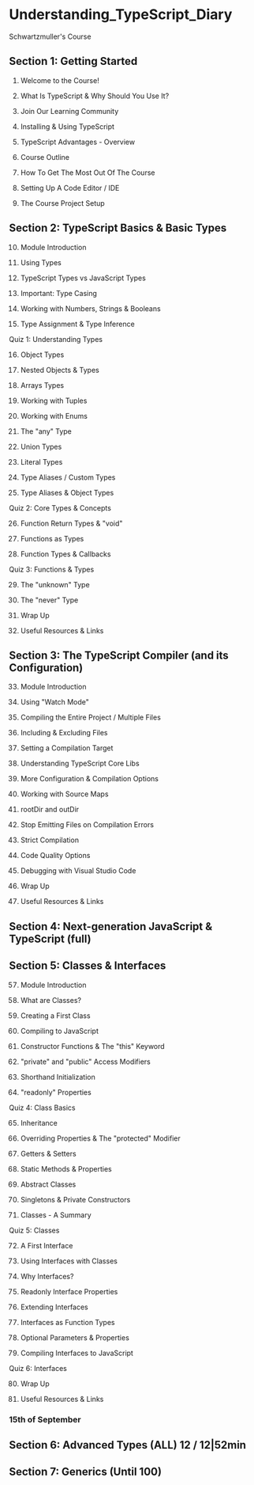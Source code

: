 # Understanding_TypeScript_Diary
Schwartzmuller's Course

## Section 1: Getting Started
1. Welcome to the Course!

2. What Is TypeScript & Why Should You Use It?

3. Join Our Learning Community

4. Installing & Using TypeScript

5. TypeScript Advantages - Overview

6. Course Outline

7. How To Get The Most Out Of The Course

8. Setting Up A Code Editor / IDE

9. The Course Project Setup

## Section 2: TypeScript Basics & Basic Types

10. Module Introduction

11. Using Types

12. TypeScript Types vs JavaScript Types

13. Important: Type Casing

14. Working with Numbers, Strings & Booleans

15. Type Assignment & Type Inference

Quiz 1: Understanding Types

16. Object Types

17. Nested Objects & Types

18. Arrays Types

19. Working with Tuples

20. Working with Enums

21. The "any" Type

22. Union Types

23. Literal Types

24. Type Aliases / Custom Types

25. Type Aliases & Object Types

Quiz 2: Core Types & Concepts

26. Function Return Types & "void"

27. Functions as Types

28. Function Types & Callbacks

Quiz 3: Functions & Types

29. The "unknown" Type

30. The "never" Type

31. Wrap Up

32. Useful Resources & Links

## Section 3: The TypeScript Compiler (and its Configuration)

33. Module Introduction

34. Using "Watch Mode"

35. Compiling the Entire Project / Multiple Files

36. Including & Excluding Files

37. Setting a Compilation Target

38. Understanding TypeScript Core Libs

39. More Configuration & Compilation Options

40. Working with Source Maps

41. rootDir and outDir

42. Stop Emitting Files on Compilation Errors

43. Strict Compilation

44. Code Quality Options

45. Debugging with Visual Studio Code

46. Wrap Up

47. Useful Resources & Links

## Section 4: Next-generation JavaScript & TypeScript (full)

## Section 5: Classes & Interfaces

57. Module Introduction

58. What are Classes?

59. Creating a First Class

60. Compiling to JavaScript

61. Constructor Functions & The "this" Keyword

62. "private" and "public" Access Modifiers

63. Shorthand Initialization

64. "readonly" Properties

Quiz 4: Class Basics

65. Inheritance

66. Overriding Properties & The "protected" Modifier

67. Getters & Setters

68. Static Methods & Properties

69. Abstract Classes

70. Singletons & Private Constructors

71. Classes - A Summary

Quiz 5: Classes

72. A First Interface

73. Using Interfaces with Classes

74. Why Interfaces?

75. Readonly Interface Properties

76. Extending Interfaces

77. Interfaces as Function Types

78. Optional Parameters & Properties

79. Compiling Interfaces to JavaScript

Quiz 6: Interfaces

80. Wrap Up

81. Useful Resources & Links

### 15th of September
## Section 6: Advanced Types (ALL) 12 / 12|52min
## Section 7: Generics (Until 100)
